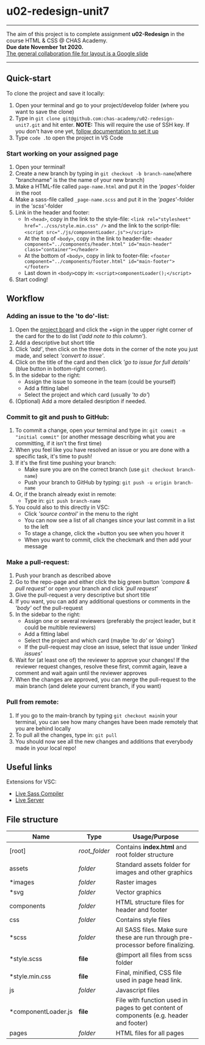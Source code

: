 # u02-redesign-unit7
---
The aim of this project is to complete assignment **u02-Redesign** in the course HTML & CSS @ CHAS Academy.  
**Due date November 1st 2020.**  
[The general collaboration file for layout is a Google slide](https://docs.google.com/presentation/d/19k_KDMHZx57PBcOhPdqDo0FMRwZnlfstP9MUUzL7_LQ/edit#slide=id.ga37a843233_0_12)  
 
 ---

## Quick-start

To clone the project and save it locally:
1. Open your terminal and go to your project/develop folder (where you want to save the clone)
2. Type in `git clone git@github.com:chas-academy/u02-redesign-unit7.git` and hit enter. **NOTE:** This will require the use of SSH key. If you don't have one yet, [follow documentation to set it up](https://docs.github.com/en/free-pro-team@latest/github/authenticating-to-github/connecting-to-github-with-ssh)
3. Type `code .`to open the project in VS Code

### Start working on your assigned page  
1. Open your terminal!
2. Create a new branch by typing in `git checkout -b branch-name`(where "branchname" is the the name of your new branch)
3. Make a HTML-file called `page-name.html` and put it in the *'pages'*-folder in the root
4. Make a sass-file called `_page-name.scss` and put it in the *'pages'*-folder in the *'scss'*-folder
5. Link in the header and footer:
    * In `<head>`, copy in the link to the style-file: `<link rel="stylesheet" href="../css/style.min.css" />`
      and the link to the script-file: `<script src="./js/componentLoader.js"></script>`
    * At the top of `<body>`, copy in the link to header-file: `<header component="../components/header.html" id="main-header" class="container"></header>`
    * At the bottom of `<body>`, copy in link to footer-file: `<footer component="../components/footer.html" id="main-footer"></footer>`
    * Last down in `<body>`copy in: `<script>componentLoader();</script>`
6. Start coding!

## Workflow

### Adding an issue to the 'to do'-list:
1. Open the [project board](https://github.com/chas-academy/u02-redesign-unit7/projects/1) and click the +sign in the upper right corner of the card for the to do list (*'add note to this column'*).
2. Add a descriptive but short title
3. Click *'add'*, then click on the three dots in the corner of the note you just made, and select *'convert to issue'*.
4. Click on the title of the card and then click *'go to issue for full details'* (blue button in bottom-right corner).
5. In the sidebar to the right:
    * Assign the issue to someone in the team (could be yourself)
    * Add a fitting label
    * Select the project and which card (usually *'to do'*)
6. (Optional) Add a more detailed desription if needed.

### Commit to git and push to GitHub:
1. To commit a change, open your terminal and type in: `git commit -m "initial commit"` (or another message describing what you are committing, if it isn't the first time)
2. When you feel like you have resolved an issue or you are done with a specific task, it's time to push!
3. If it's the first time pushing your branch:
    * Make sure you are on the correct branch (use `git checkout branch-name`)
    * Push your branch to GitHub by typing: `git push -u origin branch-name`  
4. Or, if the branch already exist in remote:
    * Type in: `git push branch-name`
5. You could also to this directly in VSC:
    * Click *'source control'* in the menu to the right
    * You can now see a list of all changes since your last commit in a list to the left
    * To stage a change, click the +button you see when you hover it
    * When you want to commit, click the checkmark and then add your message

### Make a pull-request:
1. Push your branch as described above
2. Go to the repo-page and either click the big green button *'compare & pull request'* or open your branch and click *'pull request'*
3. Give the pull-request a very descriptive but short title
4. If you want, you can add any additional questions or comments in the *'body'* ocf the pull-request
5. In the sidebar to the right:
    * Assign one or several reviewers (preferably the project leader, but it could be multible reviewers)
    * Add a fitting label
    * Select the project and which card (maybe *'to do'* or *'doing'*)
    * If the pull-request may close an issue, select that issue under *'linked issues'*
6. Wait for (at least one of) the reviewer to approve your changes! If the reviewer request changes, resolve these first, commit again, leave a comment and wait again until the reviewer approves
7. When the changes are approved, you can merge the pull-request to the main branch (and delete your current branch, if you want)

### Pull from remote:
1. If you go to the main-branch by typing `git checkout main`in your terminal, you can see how many changes have been made remotely that you are behind locally
2. To pull all the changes, type in: `git pull`
3. You should now see all the new changes and additions that everybody made in your local repo!

## Useful links

Extensions for VSC:
- [Live Sass Compiler](https://marketplace.visualstudio.com/items?itemName=ritwickdey.live-sass)
- [Live Server](https://marketplace.visualstudio.com/items?itemName=ritwickdey.LiveServer)

## File structure

Name | Type | Usage/Purpose
-|-|-
[root] | _root_folder_ | Contains **index.html** and root folder structure
assets | _folder_ | Standard assets folder for images and other graphics
*images | _folder_ | Raster images
*svg | _folder_ | Vector graphics
components | _folder_ | HTML structure files for header and footer
css | _folder_ | Contains style files
*scss | _folder_ | All SASS files. Make sure these are run through pre-processor before finalizing.
*style.scss | **file** | @import all files from scss folder
*style.min.css | **file** | Final, minified, CSS file used in page head link.
js | _folder_ | Javascript files
*componentLoader.js | **file** | File with function used in pages to get content of components (e.g. header and footer)
pages | _folder_ | HTML files for all pages
